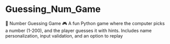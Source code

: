 # Guessing_Num_Game
🎯 Number Guessing Game 🎮 A fun Python game where the computer picks a number (1-200), and the player guesses it with hints. Includes name personalization, input validation, and an option to replay
